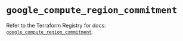 # `google_compute_region_commitment`

Refer to the Terraform Registry for docs: [`google_compute_region_commitment`](https://registry.terraform.io/providers/hashicorp/google/5.43.1/docs/resources/compute_region_commitment).
